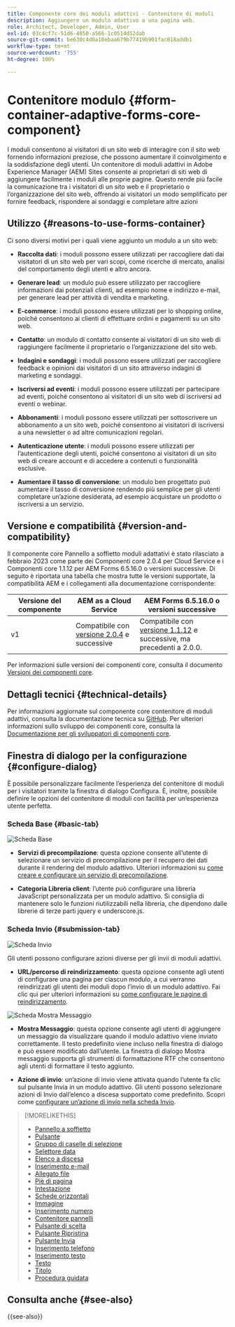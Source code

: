 ```yaml
---
title: Componente core dei moduli adattivi - Contenitore di moduli
description: Aggiungere un modulo adattivo a una pagina web.
role: Architect, Developer, Admin, User
exl-id: 03c4cf7c-51d6-4850-a566-1c0514d52dab
source-git-commit: be630c4d0a10ebaa679b77419b901fac818addb1
workflow-type: tm+mt
source-wordcount: '755'
ht-degree: 100%

---
```


# Contenitore modulo {#form-container-adaptive-forms-core-component}

I moduli consentono ai visitatori di un sito web di interagire con il sito web fornendo informazioni preziose, che possono aumentare il coinvolgimento e la soddisfazione degli utenti. Un contenitore di moduli adattivi in Adobe Experience Manager (AEM) Sites consente ai proprietari di siti web di aggiungere facilmente i moduli alle proprie pagine. Questo rende più facile la comunicazione tra i visitatori di un sito web e il proprietario o l’organizzazione del sito web, offrendo ai visitatori un modo semplificato per fornire feedback, rispondere ai sondaggi e completare altre azioni

## Utilizzo {#reasons-to-use-forms-container}

Ci sono diversi motivi per i quali viene aggiunto un modulo a un sito web:

* **Raccolta dati**: i moduli possono essere utilizzati per raccogliere dati dai visitatori di un sito web per vari scopi, come ricerche di mercato, analisi del comportamento degli utenti e altro ancora.

* **Generare lead**: un modulo può essere utilizzato per raccogliere informazioni dai potenziali clienti, ad esempio nome e indirizzo e-mail, per generare lead per attività di vendita e marketing.

* **E-commerce**: i moduli possono essere utilizzati per lo shopping online, poiché consentono ai clienti di effettuare ordini e pagamenti su un sito web.

* **Contatto**: un modulo di contatto consente ai visitatori di un sito web di raggiungere facilmente il proprietario o l’organizzazione del sito web.

* **Indagini e sondaggi**: i moduli possono essere utilizzati per raccogliere feedback e opinioni dai visitatori di un sito attraverso indagini di marketing e sondaggi.

* **Iscriversi ad eventi**: i moduli possono essere utilizzati per partecipare ad eventi, poiché consentono ai visitatori di un sito web di iscriversi ad eventi o webinar.

* **Abbonamenti**: i moduli possono essere utilizzati per sottoscrivere un abbonamento a un sito web, poiché consentono ai visitatori di iscriversi a una newsletter o ad altre comunicazioni regolari.

* **Autenticazione utente**: i moduli possono essere utilizzati per l’autenticazione degli utenti, poiché consentono ai visitatori di un sito web di creare account e di accedere a contenuti o funzionalità esclusive.

* **Aumentare il tasso di conversione**: un modulo ben progettato può aumentare il tasso di conversione rendendo più semplice per gli utenti completare un’azione desiderata, ad esempio acquistare un prodotto o iscriversi a un servizio.


## Versione e compatibilità {#version-and-compatibility}

Il componente core Pannello a soffietto moduli adattativi è stato rilasciato a febbraio 2023 come parte dei Componenti core 2.0.4 per Cloud Service e i Componenti core 1.1.12 per AEM Forms 6.5.16.0 o versioni successive. Di seguito è riportata una tabella che mostra tutte le versioni supportate, la compatibilità AEM e i collegamenti alla documentazione corrispondente:

| Versione del componente | AEM as a Cloud Service | AEM Forms 6.5.16.0 o versioni successive |
|---|---|---|
| v1 | Compatibile con<br>[versione 2.0.4](/help/adaptive-forms/version.md) e successive | Compatibile con <br>[versione 1.1.12](/help/adaptive-forms/version.md) e successive, ma precedenti a 2.0.0. |

Per informazioni sulle versioni dei componenti core, consulta il documento [Versioni dei componenti core](/help/adaptive-forms/version.md).
<!-- ## Sample Component Output {#sample-component-output}

To experience the Accordion Component as well as see examples of its configuration options as well as HTML and JSON output, visit the [Component Library](https://adobe.com/go/aem_cmp_library_accordion). -->

## Dettagli tecnici {#technical-details}

Per informazioni aggiornate sul componente core contenitore di moduli adattivi, consulta la documentazione tecnica su [GitHub](https://github.com/adobe/aem-core-forms-components/tree/master/ui.af.apps/src/main/content/jcr_root/apps/core/fd/components/form/container/v1/container). Per ulteriori informazioni sullo sviluppo dei componenti core, consulta la [Documentazione per gli sviluppatori di componenti core](/help/developing/overview.md).

## Finestra di dialogo per la configurazione {#configure-dialog}

È possibile personalizzare facilmente l’esperienza del contenitore di moduli per i visitatori tramite la finestra di dialogo Configura. È, inoltre, possibile definire le opzioni del contenitore di moduli con facilità per un’esperienza utente perfetta.

### Scheda Base {#basic-tab}

![Scheda Base](/help/adaptive-forms/assets/formcontainer_basictab.png)

* **Servizi di precompilazione**: questa opzione consente all’utente di selezionare un servizio di precompilazione per il recupero dei dati durante il rendering del modulo adattivo. Ulteriori informazioni su [come creare e configurare un servizio di precompilazione](https://experienceleague.adobe.com/docs/experience-manager-cloud-service/content/forms/create-an-adaptive-form/prepopulate-adaptive-form-fields.html?lang=it#aem-forms-custom-prefill-service).

* **Categoria Libreria client**: l’utente può configurare una libreria JavaScript personalizzata per un modulo adattivo. Si consiglia di mantenere solo le funzioni riutilizzabili nella libreria, che dipendono dalle librerie di terze parti jquery e underscore.js.

### Scheda Invio {#submission-tab}

![Scheda Invio](/help/adaptive-forms/assets/formcontainer_submissiontab.png)

Gli utenti possono configurare azioni diverse per gli invii di moduli adattivi.

* **URL/percorso di reindirizzamento**: questa opzione consente agli utenti di configurare una pagina per ciascun modulo, a cui verranno reindirizzati gli utenti dei moduli dopo l’invio di un modulo adattivo. Fai clic qui per ulteriori informazioni su [come configurare le pagine di reindirizzamento](https://experienceleague.adobe.com/docs/experience-manager-cloud-service/content/forms/create-an-adaptive-form/configure-submit-actions-and-metadata-submission/configuring-redirect-page.html?lang=it).

![Scheda Mostra Messaggio](/help/adaptive-forms/assets/formconatiner_showmessage.png)

* **Mostra Messaggio**: questa opzione consente agli utenti di aggiungere un messaggio da visualizzare quando il modulo adattivo viene inviato correttamente. Il testo predefinito viene incluso nella finestra di dialogo e può essere modificato dall’utente. La finestra di dialogo Mostra messaggio supporta gli strumenti di formattazione RTF che consentono agli utenti di formattare il testo aggiunto.

* **Azione di invio**: un’azione di invio viene attivata quando l’utente fa clic sul pulsante Invia in un modulo adattivo. Gli utenti possono selezionare azioni di Invio dall’elenco a discesa supportato come predefinito. Scopri come [configurare un’azione di invio nella scheda Invio](https://experienceleague.adobe.com/docs/experience-manager-cloud-service/content/forms/create-an-adaptive-form/configure-submit-actions-and-metadata-submission/configuring-submit-actions.html?lang=it#supporting-custom-functions-in-validation-expressions-br).

<!--

## Related article {#related-article}

* [Create a standalone Adaptive Form](https://experienceleague.adobe.com/docs/experience-manager-cloud-service/content/forms/adaptive-forms-authoring/authoring-adaptive-forms-core-components/create-an-adaptive-form-on-forms-cs/creating-adaptive-form-core-components.html)

-->


>[!MORELIKETHIS]
>
>* [Pannello a soffietto](/help/adaptive-forms/components/accordion.md)
>* [Pulsante](/help/adaptive-forms/components/button.md)
>* [Gruppo di caselle di selezione](/help/adaptive-forms/components/checkbox-group.md)
>* [Selettore data](/help/adaptive-forms/components/date-picker.md)
>* [Elenco a discesa](/help/adaptive-forms/components/drop-down.md)
>* [Inserimento e-mail](/help/adaptive-forms/components/email-input.md)
>* [Allegato file](/help/adaptive-forms/components/file-attachment.md)
>* [Piè di pagina](/help/adaptive-forms/components/footer.md)
>* [Intestazione](/help/adaptive-forms/components/header.md)
>* [Schede orizzontali](/help/adaptive-forms/components/horizontal-tabs.md)
>* [Immagine](/help/adaptive-forms/components/image.md)
>* [Inserimento numero](/help/adaptive-forms/components/number-input.md)
>* [Contenitore pannelli](/help/adaptive-forms/components/panel-container.md)
>* [Pulsante di scelta](/help/adaptive-forms/components/radio-button.md)
>* [Pulsante Ripristina](/help/adaptive-forms/components/reset-button.md)
>* [Pulsante Invia](/help/adaptive-forms/components/submit-button.md)
>* [Inserimento telefono](/help/adaptive-forms/components/telephone-input.md)
>* [Inserimento testo](/help/adaptive-forms/components/text-input.md)
>* [Testo](/help/adaptive-forms/components/text.md)
>* [Titolo](/help/adaptive-forms/components/title.md)
>* [Procedura guidata](/help/adaptive-forms/components/wizard.md)


## Consulta anche {#see-also}

{{see-also}}